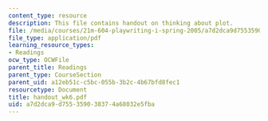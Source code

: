 ```yaml
---
content_type: resource
description: This file contains handout on thinking about plot.
file: /media/courses/21m-604-playwriting-i-spring-2005/a7d2dca9d755359038374a68032e5fba_handout_wk6.pdf
file_type: application/pdf
learning_resource_types:
- Readings
ocw_type: OCWFile
parent_title: Readings
parent_type: CourseSection
parent_uid: a12eb51c-c5bc-055b-3b2c-4b67bfd8fec1
resourcetype: Document
title: handout_wk6.pdf
uid: a7d2dca9-d755-3590-3837-4a68032e5fba
---
```

